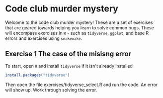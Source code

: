 # Code club murder mystery

Welcome to the code club murder mystery! These are a set of exercises that are geared towards helping you learn to solve common bugs. These will encompass exercises in `R` - such as `tidyverse`, `ggplot`, and base R errors and exercises using `snakemake`.

## Exercise 1 The case of the misisng error
To start, open `R` and install `tidyverse` if it isn't already installed

```R
install.packages("tidyverse")
```

Then open the file exercises/tidyverse_select.R and run the code. An error will show up. Work through solving the error.